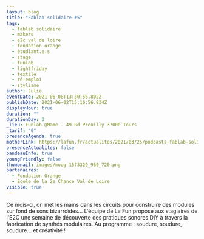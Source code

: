 ```yaml
---
layout: blog
title: "Fablab solidaire #5"
tags:
  - fablab solidaire
  - makers
  - e2c val de loire
  - fondation orange
  - étudiant.e.s
  - stage
  - funlab
  - lightfriday
  - textile
  - ré-emploi
  - stylisme
author: Julie
eventDate: 2021-06-08T13:30:56.802Z
publishDate: 2021-06-02T15:16:56.834Z
displayHour: true
duration: ""
durationDay: 3
_lieu: Funlab @Mame - 49 Bd Preuilly 37000 Tours
_tarif: "0"
presenceAgenda: true
motherLink: https://lafun.fr/actualites/2021/03/25/podcasts-fablab-solidaire/
presenceActualites: false
bandeauInfo: true
youngFriendly: false
thumbnail: images/moog-1573329_960_720.png
partenaires:
  - Fondation Orange
  - Ecole de la 2e Chance Val de Loire
visible: true
---
```

Ce mois-ci, on met les mains dans les circuits pour construire des modules sur fond de sons bizarroïdes... L'équipe de La Fun propose aux stagiaires de l'E2C une semaine de découverte des pratiques sonores DIY à travers la fabrication de synthés modulaires. 
Au programme : soudure, soudure, soudure... et créativité !